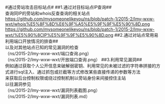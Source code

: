 
#通过旁站攻击目标站点#
##1.通过对目标站点IP查询##
</br>查询同IP的旁站和whois反查查询的相关站点
</br>https://github.com/mysomeonelikeyou/ns/blob/patch-1/2015-2/lmy-wxw-wxt/whois%E5%8F%8D%E6%9F%A5%E5%9F%9F%E5%90%8D.png
</br>https://github.com/mysomeonelikeyou/ns/blob/patch-1/2015-2/lmy-wxw-wxt/%E5%90%8CIP%E5%9F%9F%E5%90%8D.png
##2.通过对站点常用易利用端口开放情况的排查##
</br>以及对其他站点已知的常见漏洞的检查
</br>（ns/2015-2/lmy-wxw-wxt/端口查询.png）
</br>（ns/2015-2/lmy-wxw-wxt/开放端口查询.png）
##3.利用常见漏洞##
</br>例如通过获取个人公开信息来破解弱密钥、利用常见的未被过滤的字符串拼接的方式进行sql注入、通过抓包或拦截等方式修改某些直接传递的参数等方法
</br>来获取后台控制权限或绕过控制机制以旁站身份来间接控住主站
</br>以往漏洞参见
</br>（ns/2015-2/lmy-wxw-wxt/漏洞列表截图.png）
</br>（ns/2015-2/lmy-wxw-wxt/漏洞列表.md）
